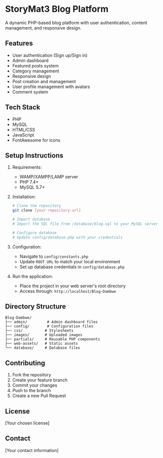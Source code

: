# StoryMat3 Blog Platform

A dynamic PHP-based blog platform with user authentication, content management, and responsive design.

## Features

- User authentication (Sign up/Sign in)
- Admin dashboard
- Featured posts system
- Category management
- Responsive design
- Post creation and management
- User profile management with avatars
- Comment system

## Tech Stack

- PHP
- MySQL
- HTML/CSS
- JavaScript
- FontAwesome for icons

## Setup Instructions

1. Requirements:

   - WAMP/XAMPP/LAMP server
   - PHP 7.4+
   - MySQL 5.7+
2. Installation:

   ```bash
   # Clone the repository
   git clone [your-repository-url]

   # Import database
   # Import the SQL file from /database/blog.sql to your MySQL server

   # Configure database
   # Update config/database.php with your credentials
   ```
3. Configuration:

   - Navigate to `config/constants.php`
   - Update `ROOT_URL` to match your local environment
   - Set up database credentials in `config/database.php`
4. Run the application:

   - Place the project in your web server's root directory
   - Access through: `http://localhost/Blog-Dambwe`

## Directory Structure

```
Blog-Dambwe/
├── admin/         # Admin dashboard files
├── config/        # Configuration files
├── css/          # Stylesheets
├── images/       # Uploaded images
├── partials/     # Reusable PHP components
├── web-assets/   # Static assets
└── database/     # Database files
```

## Contributing

1. Fork the repository
2. Create your feature branch
3. Commit your changes
4. Push to the branch
5. Create a new Pull Request

## License

[Your chosen license]

## Contact

[Your contact information]
